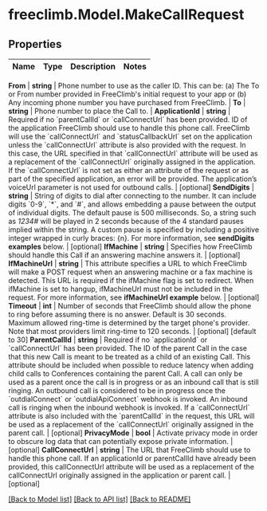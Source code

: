 # freeclimb.Model.MakeCallRequest



## Properties

Name | Type | Description | Notes
------------ | ------------- | ------------- | -------------

**From** | **string** | Phone number to use as the caller ID. This can be: (a) The To or From number provided in FreeClimb&#39;s initial request to your app or (b) Any incoming phone number you have purchased from FreeClimb. | 
**To** | **string** | Phone number to place the Call to. | 
**ApplicationId** | **string** | Required if no &#x60;parentCallId&#x60; or &#x60;callConnectUrl&#x60; has been provided. ID of the application FreeClimb should use to handle this phone call. FreeClimb will use the &#x60;callConnectUrl&#x60; and &#x60;statusCallbackUrl&#x60; set on the application unless the &#x60;callConnectUrl&#x60; attribute is also provided with the request. In this case, the URL specified in that &#x60;callConnectUrl&#x60; attribute will be used as a replacement of the &#x60;callConnectUrl&#x60; originally assigned in the application. If the &#x60;callConnectUrl&#x60; is not set as either an attribute of the request or as part of the specified application, an error will be provided. The application’s voiceUrl parameter is not used for outbound calls. | [optional] 
**SendDigits** | **string** | String of digits to dial after connecting to the number. It can include digits &#x60;0-9&#x60;, &#x60;*&#x60;, and &#x60;#&#x60;, and allows embedding a pause between the output of individual digits. The default pause is 500 milliseconds. So, a string such as *1234#* will be played in 2 seconds because of the 4 standard pauses implied within the string. A custom pause is specified by including a positive integer wrapped in curly braces: {n}. For more information, see **sendDigits examples** below. | [optional] 
**IfMachine** | **string** | Specifies how FreeClimb should handle this Call if an answering machine answers it. | [optional] 
**IfMachineUrl** | **string** | This attribute specifies a URL to which FreeClimb will make a POST request when an answering machine or a fax machine is detected. This URL is required if the ifMachine flag is set to redirect. When ifMachine is set to hangup, ifMachineUrl must not be included in the request. For more information, see **ifMachineUrl example** below. | [optional] 
**Timeout** | **int** | Number of seconds that FreeClimb should allow the phone to ring before assuming there is no answer. Default is 30 seconds. Maximum allowed ring-time is determined by the target phone&#39;s provider. Note that most providers limit ring-time to 120 seconds. | [optional] [default to 30]
**ParentCallId** | **string** | Required if no &#x60;applicationId&#x60; or &#x60;callConnectUrl&#x60; has been provided. The ID of the parent Call in the case that this new Call is meant to be treated as a child of an existing Call. This attribute should be included when possible to reduce latency when adding child calls to Conferences containing the parent Call. A call can only be used as a parent once the call is in progress or as an inbound call that is still ringing. An outbound call is considered to be in progress once the &#x60;outdialConnect&#x60; or &#x60;outdialApiConnect&#x60; webhook is invoked. An inbound call is ringing when the inbound webhook is invoked. If a &#x60;callConnectUrl&#x60; attribute is also included with the &#x60;parentCallId&#x60; in the request, this URL will be used as a replacement of the &#x60;callConnectUrl&#x60; originally assigned in the parent call. | [optional] 
**PrivacyMode** | **bool** | Activate privacy mode in order to obscure log data that can potentially expose private information. | [optional] 
**CallConnectUrl** | **string** | The URL that FreeClimb should use to handle this phone call. If an applicationId or parentCallId have already been provided, this callConnectUrl attribute will be used as a replacement of the callConnectUrl originally assigned in the application or parent call. | [optional] 


 [[Back to Model list]](../README.md#documentation-for-models) [[Back to API list]](../README.md#documentation-for-api-endpoints) [[Back to README]](../README.md)



